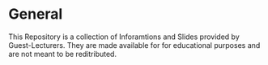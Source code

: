 # General

This Repository is a collection of Inforamtions and Slides provided by Guest-Lecturers.
They are made available for for educational purposes and are not meant to be reditributed.
